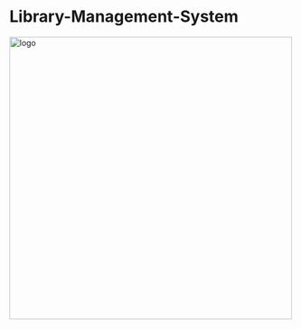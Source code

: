 <h1 align="left">
  Library-Management-System 
</h1>

 
<a href="https://github.com/itsyst/Library-Management-System">
  <img alt="logo" src="https://res.cloudinary.com/dzltxlm9l/image/upload/v1602522172/small_projects_4_uqjpyz_b0f0e9df8f.png" width="500"  />
</a>
